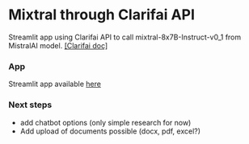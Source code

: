 # Mixtral through Clarifai API

Streamlit app using Clarifai API to call mixtral-8x7B-Instruct-v0_1 from MistralAI model. [[Clarifai doc]](https://clarifai.com/mistralai/completion/models/mixtral-8x7B-Instruct-v0_1)

### App
Streamlit app available [here](https://python-mixtral-clarifaigit-nxf7dwnbpnxwwwdpazxyuw.streamlit.app/)

### Next steps
- add chatbot options (only simple research for now)
- Add upload of documents possible (docx, pdf, excel?)

